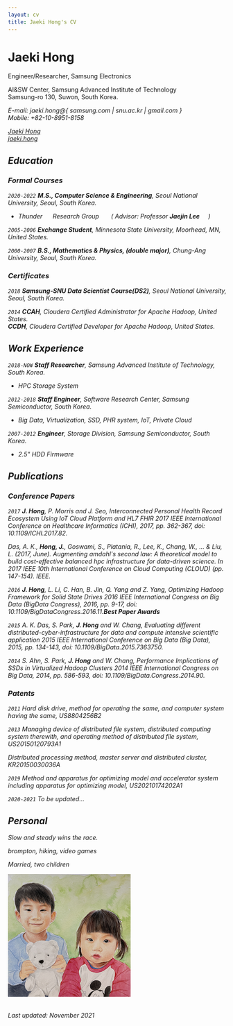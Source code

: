```yaml
---
layout: cv
title: Jaeki Hong's CV
---
```

# Jaeki Hong
Engineer/Researcher, Samsung Electronics

AI&SW Center, Samsung Advanced Institute of Technology <a href="https://www.sait.samsung.co.kr/"><i class="fas fa-home"></i></a> <br/>
Samsung-ro 130, Suwon, South Korea.<br/>

<i class="fas fa-envelope"> E-mail: jaeki.hong@{ samsung.com | snu.ac.kr | gmail.com }</i> <br/>
<i class="fas fa-phone"> Mobile: +82-10-8951-8158
<div id="webaddress">
  <a href="https://www.linkedin.com/in/jaeki-hong-39393165/"><i class="fab fa-linkedin"></i> Jaeki Hong</a> <br/>
  <a href="https://www.instagram.com/jaeki.hong/"><i class="fab fa-instagram"></i> jaeki.hong</a>
</div>

## Education

### Formal Courses

`2020-2022`
**M.S., Computer Science & Engineering**, *Seoul National University*, Seoul, South Korea.<br/>
- Thunder &nbsp;&nbsp;&nbsp;&nbsp;&nbsp;<i class="fa fa-bolt" aria-hidden="true"></i>Research Group &nbsp;&nbsp;&nbsp;&nbsp;&nbsp;<a href="http://aces.snu.ac.kr"><i class="fas fa-home"></i></a> ( Advisor: Professor **Jaejin Lee**&nbsp;&nbsp;&nbsp;&nbsp;&nbsp;<a href="https://sites.google.com/view/jaejinlee"><i class="fa fa-user" aria-hidden="true"></i></a>)

`2005-2006`
**Exchange Student**, *Minnesota State University, Moorhead*, MN, United States.<br/>

`2000-2007`
**B.S., Mathematics & Physics, (double major)**, *Chung-Ang University*, Seoul, South Korea.

### Certificates

`2018`
**Samsung-SNU Data Scientist Course(DS2)**, *Seoul National University*, Seoul, South Korea.<br/>

`2014`
**CCAH**, *Cloudera Certified Administrator for Apache Hadoop*, United States.<br/>
**CCDH**, *Cloudera Certified Developer for Apache Hadoop*, United States.<br/>


## Work Experience

`2018-NOW`
**Staff Researcher**, *Samsung Advanced Institute of Technology*, South Korea.
- HPC Storage System

`2012-2018`
**Staff Engineer**, *Software Research Center, Samsung Semiconductor*, South Korea.
- Big Data, Virtualization, SSD, PHR system, IoT, Private Cloud

`2007-2012`
**Engineer**, *Storage Division, Samsung Semiconductor*, South Korea.
- 2.5" HDD Firmware

## Publications

### Conference Papers

`2017`
**J. Hong**, P. Morris and J. Seo, *Interconnected Personal Health Record Ecosystem Using IoT Cloud Platform and HL7 FHIR* 2017 IEEE International Conference on Healthcare Informatics (ICHI), 2017, pp. 362-367, doi: 10.1109/ICHI.2017.82.

Das, A. K., **Hong, J.**, Goswami, S., Platania, R., Lee, K., Chang, W., ... & Liu, L. (2017, June). *Augmenting amdahl's second law: A theoretical model to build cost-effective balanced hpc infrastructure for data-driven science*. In 2017 IEEE 10th International Conference on Cloud Computing (CLOUD) (pp. 147-154). IEEE.

`2016`
**J. Hong**, L. Li, C. Han, B. Jin, Q. Yang and Z. Yang, *Optimizing Hadoop Framework for Solid State Drives* 2016 IEEE International Congress on Big Data (BigData Congress), 2016, pp. 9-17, doi: 10.1109/BigDataCongress.2016.11.**Best Paper Awards**

`2015`
A. K. Das, S. Park, **J. Hong** and W. Chang, *Evaluating different distributed-cyber-infrastructure for data and compute intensive scientific application* 2015 IEEE International Conference on Big Data (Big Data), 2015, pp. 134-143, doi: 10.1109/BigData.2015.7363750.

`2014`
S. Ahn, S. Park, **J. Hong** and W. Chang, *Performance Implications of SSDs in Virtualized Hadoop Clusters* 2014 IEEE International Congress on Big Data, 2014, pp. 586-593, doi: 10.1109/BigData.Congress.2014.90.


### Patents

`2011`
Hard disk drive, method for operating the same, and computer system having the same, US8804256B2

`2013`
Managing device of distributed file system, distributed computing system therewith, and operating method of distributed file system, US20150120793A1

Distributed processing method, master server and distributed cluster, KR20150030036A

`2019`
Method and apparatus for optimizing model and accelerator system including apparatus for optimizing model, US20210174202A1

`2020-2021`
To be updated...

## Personal

<i class="fa fa-quote-left" aria-hidden="true"></i> Slow and steady wins the race. <i class="fa fa-quote-right" aria-hidden="true"></i>
  
<i class="fas fa-thumbs-up"></i> brompton, hiking, video games
  
<i class="fas fa-child"></i> Married, two children<br/>

![Children](children.png)
  
<br/>Last updated: November 2021<br/><br/>

